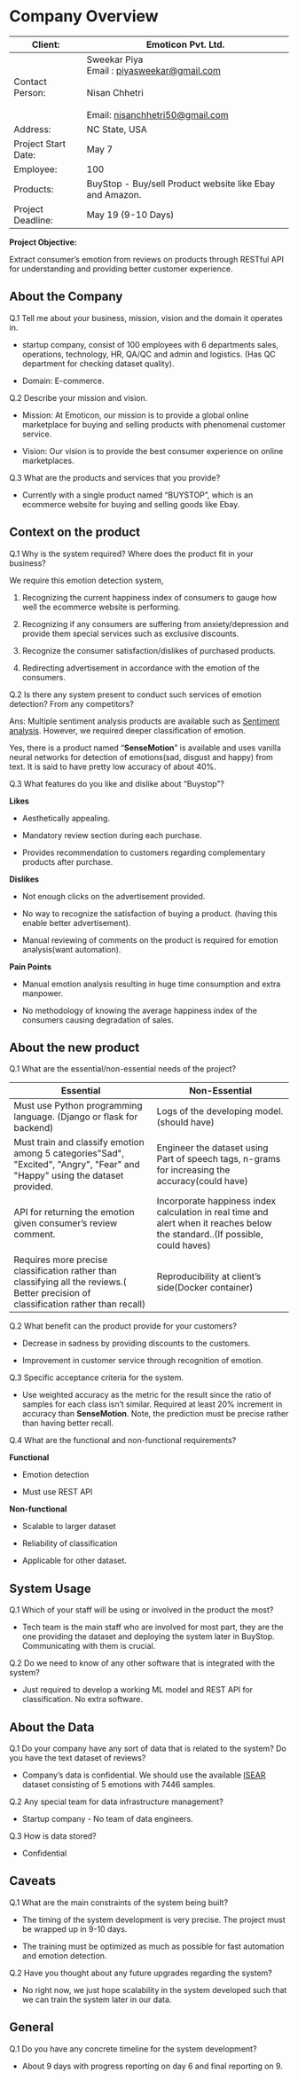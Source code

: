 #  Company Overview

| Client:             | Emoticon Pvt. Ltd.                                                                                        |
|---------------------|-----------------------------------------------------------------------------------------------------------|
| Contact Person:     | Sweekar Piya<br>Email : piyasweekar@gmail.com<br><br>Nisan Chhetri<br><br>Email: nisanchhetri50@gmail.com |
| Address:            | NC State, USA                                                                                             |
| Project Start Date: | May 7                                                                                                     |
| Employee:           | 100                                                                                                       |
| Products:           | BuyStop - Buy/sell Product website like Ebay and Amazon.                                                  |
| Project Deadline:   | May 19 (9-10 Days)                                                                                        |

**Project Objective:**

Extract consumer’s emotion from reviews on products through RESTful API for understanding and providing better customer experience.

## About the Company

Q.1 Tell me about your business, mission, vision and the domain it operates in.

-   startup company, consist of 100 employees with 6 departments sales, operations, technology, HR, QA/QC and admin and logistics. (Has QC department for checking dataset quality).
    
-   Domain: E-commerce.
    

  

Q.2 Describe your mission and vision.

-   Mission: At Emoticon, our mission is to provide a global online marketplace for buying and selling products with phenomenal customer service.
    
-   Vision: Our vision is to provide the best consumer experience on online marketplaces.
    

  

Q.3 What are the products and services that you provide?

-   Currently with a single product named “BUYSTOP”, which is an ecommerce website for buying and selling goods like Ebay.

## Context on the product

Q.1 Why is the system required? Where does the product fit in your business?

We require this emotion detection system,

1.  Recognizing the current happiness index of consumers to gauge how well the ecommerce website is performing.
    
2.  Recognizing if any consumers are suffering from anxiety/depression and provide them special services such as exclusive discounts.
    
3.  Recognize the consumer satisfaction/dislikes of purchased products.
    
4.  Redirecting advertisement in accordance with the emotion of the consumers.
    

  

Q.2 Is there any system present to conduct such services of emotion detection? From any competitors?

Ans: Multiple sentiment analysis products are available such as [Sentiment analysis](https://github.com/kampaitees/Sentiment-Analysis). However, we required deeper classification of emotion.

  

Yes, there is a product named “__SenseMotion__” is available and uses vanilla neural networks for detection of emotions(sad, disgust and happy) from text. It is said to have pretty low accuracy of about 40%.

  

Q.3 What features do you like and dislike about “Buystop”?

__Likes__

-   Aesthetically appealing.
    
-   Mandatory review section during each purchase.
    
-   Provides recommendation to customers regarding complementary products after purchase.
    

__Dislikes__

-   Not enough clicks on the advertisement provided.
    
-   No way to recognize the satisfaction of buying a product. (having this enable better advertisement).
    
-   Manual reviewing of comments on the product is required for emotion analysis(want automation).
    

  

__Pain Points__

-   Manual emotion analysis resulting in huge time consumption and extra manpower.
    
-   No methodology of knowing the average happiness index of the consumers causing degradation of sales.

## About the new product

Q.1 What are the essential/non-essential needs of the project?

| Essential                                                                                                                             | Non-Essential                                                                                                                 |
|---------------------------------------------------------------------------------------------------------------------------------------|-------------------------------------------------------------------------------------------------------------------------------|
| Must use Python programming language. (Django or  flask for backend)                                                                  | Logs of the developing model.(should  have)                                                                                   |
| Must train and classify emotion among 5 categories"Sad", "Excited", "Angry", "Fear" and "Happy" using the dataset provided.           | Engineer the dataset using Part of speech tags, n-grams for increasing the accuracy(could have)                               |
| API for returning the emotion given consumer’s review comment.                                                                        | Incorporate happiness index calculation in real time and alert when it reaches below the standard..(If possible, could haves) |
| Requires more precise classification rather than classifying all the reviews.( Better precision of classification rather than recall) | Reproducibility at client’s side(Docker container)                                                                            |

Q.2  What benefit can the product provide for your customers?

-   Decrease in sadness by providing discounts to the customers.
    
-   Improvement in customer service through recognition of emotion.

Q.3 Specific acceptance criteria for the system.

-   Use weighted accuracy as the metric for the result since the ratio of samples for each class isn’t similar. Required at least 20% increment in accuracy than __SenseMotion__. Note, the prediction must be precise rather than having better recall.

Q.4 What are the functional and non-functional requirements?

__Functional__

-   Emotion detection
    
-   Must use REST API

__Non-functional__

-   Scalable to larger dataset
    
-   Reliability of classification
    
-   Applicable for other dataset.

## System Usage

Q.1 Which of your staff will be using or involved in the product the most?

-   Tech team is the main staff who are involved for most part, they are the one providing the dataset and deploying the system later in BuyStop. Communicating with them is crucial.

Q.2 Do we need to know of any other software that is integrated with the system?

-   Just required to develop a working ML model and REST API for classification. No extra software.

## About the Data

Q.1 Do your company have any sort of data that is related to the system? Do you have the text dataset of reviews?

-   Company’s data is confidential. We should use the available [ISEAR](https://drive.google.com/file/d/12jwlbgKEASZ8kKLZ1Q7mAkxuhHM_AKB0/view) dataset consisting of 5 emotions with 7446 samples.

Q.2 Any special team for data infrastructure management?

-   Startup company - No team of data engineers.

Q.3 How is data stored?

-   Confidential

## Caveats

Q.1 What are the main constraints of the system being built?

-   The timing of the system development is very precise. The project must be wrapped up in 9-10 days.
    
-   The training must be optimized as much as possible for fast automation and emotion detection.

Q.2 Have you thought about any future upgrades regarding the system?

-   No right now, we just hope scalability in the system developed such that we can train the system later in our data.
## General

Q.1 Do you have any concrete timeline for the system development?

-   About 9 days with progress reporting on day 6 and final reporting on 9.
